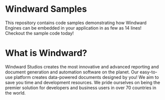 # Windward Samples
This repository contains code samples demonstrating how Windward Engines can be embedded in your application in as few as 14 lines! Checkout the sample code today!


# What is Windward?
Windward Studios creates the most innovative and advanced reporting and document generation and automation software on the planet.  Our easy-to-use platform creates data-powered documents designed by you!  We aim to save you time and development resources.  We pride ourselves on being the premier solution for developers and business users in over 70 countries in the world.